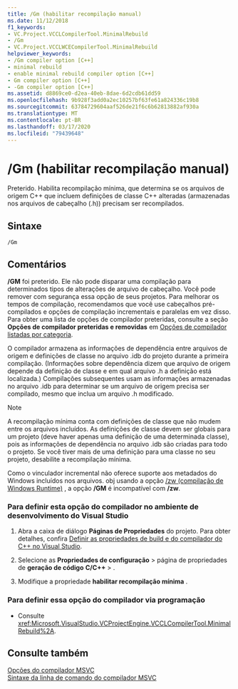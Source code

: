 ```yaml
---
title: /Gm (habilitar recompilação manual)
ms.date: 11/12/2018
f1_keywords:
- VC.Project.VCCLCompilerTool.MinimalRebuild
- /Gm
- VC.Project.VCCLWCECompilerTool.MinimalRebuild
helpviewer_keywords:
- /Gm compiler option [C++]
- minimal rebuild
- enable minimal rebuild compiler option [C++]
- Gm compiler option [C++]
- -Gm compiler option [C++]
ms.assetid: d8869ce0-d2ea-40eb-8dae-6d2cdb61dd59
ms.openlocfilehash: 9b928f3add0a2ec10257bf63fe61a824336c19b8
ms.sourcegitcommit: 63784729604aaf526de21f6c6b62813882af930a
ms.translationtype: MT
ms.contentlocale: pt-BR
ms.lasthandoff: 03/17/2020
ms.locfileid: "79439648"
---
```

# <a name="gm-enable-minimal-rebuild"></a>/Gm (habilitar recompilação manual)

Preterido. Habilita recompilação mínima, que determina se os arquivos de origem C++ que incluem definições de classe C++ alteradas (armazenadas nos arquivos de cabeçalho (.h)) precisam ser recompilados.

## <a name="syntax"></a>Sintaxe

```
/Gm
```

## <a name="remarks"></a>Comentários

**/GM** foi preterido. Ele não pode disparar uma compilação para determinados tipos de alterações de arquivo de cabeçalho. Você pode remover com segurança essa opção de seus projetos. Para melhorar os tempos de compilação, recomendamos que você use cabeçalhos pré-compilados e opções de compilação incrementais e paralelas em vez disso. Para obter uma lista de opções de compilador preteridas, consulte a seção **Opções de compilador preteridas e removidas** em [Opções de compilador listadas por categoria](compiler-options-listed-by-category.md).

O compilador armazena as informações de dependência entre arquivos de origem e definições de classe no arquivo .idb do projeto durante a primeira compilação. (Informações sobre dependência dizem que arquivo de origem depende da definição de classe e em qual arquivo .h a definição está localizada.) Compilações subsequentes usam as informações armazenadas no arquivo .idb para determinar se um arquivo de origem precisa ser compilado, mesmo que inclua um arquivo .h modificado.

> [!NOTE]
> A recompilação mínima conta com definições de classe que não mudem entre os arquivos incluídos. As definições de classe devem ser globais para um projeto (deve haver apenas uma definição de uma determinada classe), pois as informações de dependência no arquivo .idb são criadas para todo o projeto. Se você tiver mais de uma definição para uma classe no seu projeto, desabilite a recompilação mínima.

Como o vinculador incremental não oferece suporte aos metadados do Windows incluídos nos arquivos. obj usando a opção [/zw (compilação de Windows Runtime)](zw-windows-runtime-compilation.md) , a opção **/GM** é incompatível com **/zw**.

### <a name="to-set-this-compiler-option-in-the-visual-studio-development-environment"></a>Para definir esta opção do compilador no ambiente de desenvolvimento do Visual Studio

1. Abra a caixa de diálogo **Páginas de Propriedades** do projeto. Para obter detalhes, confira [Definir as propriedades de build e do compilador do C++ no Visual Studio](../working-with-project-properties.md).

1. Selecione as **Propriedades de configuração** > página de propriedades de **geração de código** **C/C++**  > .

1. Modifique a propriedade **habilitar recompilação mínima** .

### <a name="to-set-this-compiler-option-programmatically"></a>Para definir essa opção do compilador via programação

- Consulte <xref:Microsoft.VisualStudio.VCProjectEngine.VCCLCompilerTool.MinimalRebuild%2A>.

## <a name="see-also"></a>Consulte também

[Opções do compilador MSVC](compiler-options.md)<br/>
[Sintaxe da linha de comando do compilador MSVC](compiler-command-line-syntax.md)
